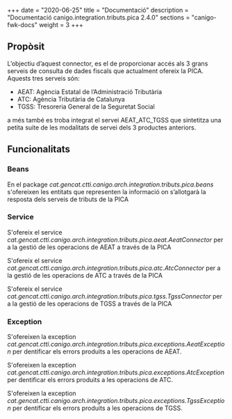 +++
date        = "2020-06-25"
title       = "Documentació"
description = "Documentació canigo.integration.tributs.pica 2.4.0"
sections    = "canigo-fwk-docs"
weight      = 3
+++

## Propòsit

L’objectiu d’aquest connector, es el de proporcionar accés als 3 grans serveis de consulta de dades fiscals que actualment ofereix la PICA. Aquests tres serveis són:

* AEAT: Agència Estatal de l’Administració Tributària
* ATC: Agència Tributària de Catalunya
* TGSS: Tresoreria General de la Seguretat Social

a més també es troba integrat el servei AEAT_ATC_TGSS que sintetitza una petita suite de les modalitats de servei dels 3 productes anteriors.

## Funcionalitats

### Beans

En el package *cat.gencat.ctti.canigo.arch.integration.tributs.pica.beans* s'ofereixen les entitats que representen la informació on s’allotgarà la resposta dels serveis de tributs de la PICA

### Service

S'ofereix el service *cat.gencat.ctti.canigo.arch.integration.tributs.pica.aeat.AeatConnector* per a la gestió de les operacions de AEAT a través de la PICA

S'ofereix el service *cat.gencat.ctti.canigo.arch.integration.tributs.pica.atc.AtcConnector* per a la gestió de les operacions de ATC a través de la PICA

S'ofereix el service *cat.gencat.ctti.canigo.arch.integration.tributs.pica.tgss.TgssConnector* per a la gestió de les operacions de TGSS a través de la PICA

### Exception

S'ofereixen la exception *cat.gencat.ctti.canigo.arch.integration.tributs.pica.exceptions.AeatException* per dentificar els errors produits a les operacions de AEAT.

S'ofereixen la exception *cat.gencat.ctti.canigo.arch.integration.tributs.pica.exceptions.AtcException* per dentificar els errors produits a les operacions de ATC.

S'ofereixen la exception *cat.gencat.ctti.canigo.arch.integration.tributs.pica.exceptions.TgssException* per dentificar els errors produits a les operacions de TGSS.
